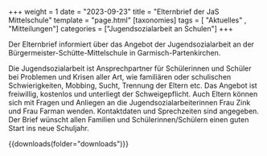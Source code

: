 +++
weight = 1
date = "2023-09-23"
title = "Elternbrief der JaS Mittelschule"
template = "page.html"
[taxonomies]
tags = [ "Aktuelles" , "Mitteilungen"]
categories = ["Jugendsozialarbeit an Schulen"]
+++

Der Elternbrief informiert über das Angebot der Jugendsozialarbeit an der Bürgermeister-Schütte-Mittelschule in Garmisch-Partenkirchen.

<!-- more -->

Die Jugendsozialarbeit ist Ansprechpartner für Schülerinnen und Schüler bei Problemen und Krisen aller Art, wie familiären oder schulischen Schwierigkeiten, Mobbing, Sucht, Trennung der Eltern etc. Das Angebot ist freiwillig, kostenlos und unterliegt der Schweigepflicht. Auch Eltern können sich mit Fragen und Anliegen an die Jugendsozialarbeiterinnen Frau Zink und Frau Farman wenden. Kontaktdaten und Sprechzeiten sind angegeben. Der Brief wünscht allen Familien und Schülerinnen/Schülern einen guten Start ins neue Schuljahr.



{{downloads(folder="downloads")}}
